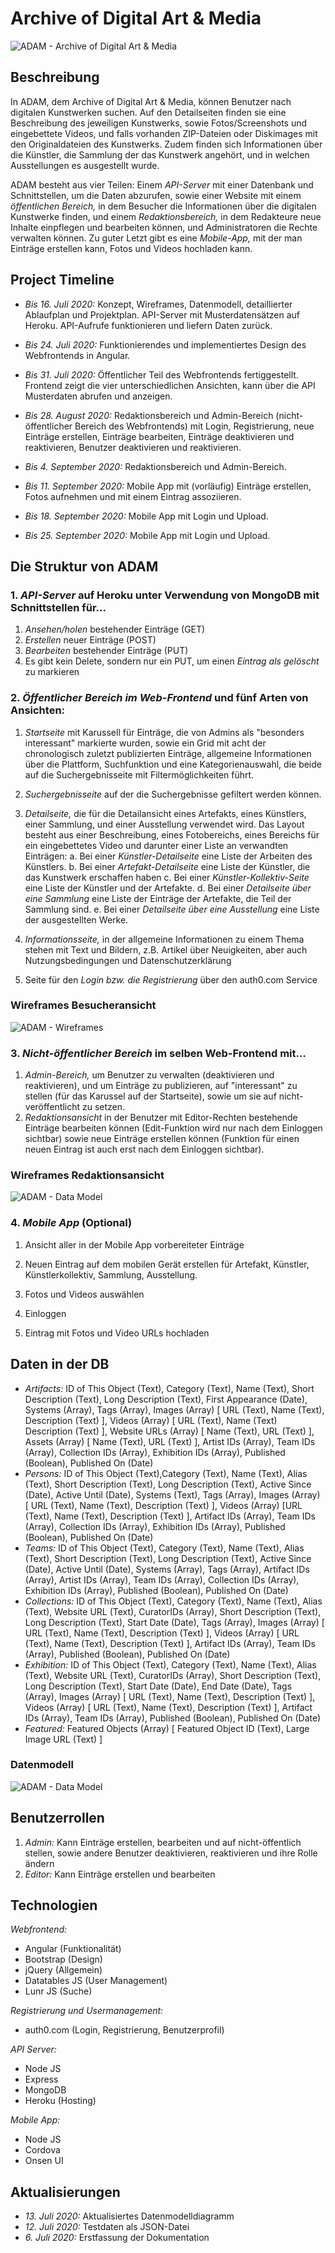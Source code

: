 # Archive of Digital Art & Media

![ADAM - Archive of Digital Art & Media](documentation/assets/adam-logo.png)

## Beschreibung
In ADAM, dem Archive of Digital Art & Media, können Benutzer nach digitalen Kunstwerken suchen. Auf den Detailseiten finden sie eine Beschreibung des jeweiligen Kunstwerks, sowie Fotos/Screenshots und eingebettete Videos, und falls vorhanden ZIP-Dateien oder Diskimages mit den Originaldateien des Kunstwerks. Zudem finden sich Informationen über die Künstler, die Sammlung der das Kunstwerk angehört, und in welchen Ausstellungen es ausgestellt wurde.

ADAM besteht aus vier Teilen: Einem _API-Server_ mit einer Datenbank und Schnittstellen, um die Daten abzurufen, sowie einer Website mit einem _öffentlichen Bereich,_ in dem Besucher die Informationen über die digitalen Kunstwerke finden, und einem _Redaktionsbereich,_ in dem Redakteure neue Inhalte einpflegen und bearbeiten können, und Administratoren die Rechte verwalten können. Zu guter Letzt gibt es eine _Mobile-App,_ mit der man Einträge erstellen kann, Fotos und Videos hochladen kann.

## Project Timeline

- *Bis 16. Juli 2020:* Konzept, Wireframes, Datenmodell, detaillierter Ablaufplan und Projektplan. API-Server mit Musterdatensätzen auf Heroku. API-Aufrufe funktionieren und liefern Daten zurück.

- *Bis 24. Juli 2020:* Funktionierendes und implementiertes Design des Webfrontends in Angular.

- *Bis 31. Juli 2020:* Öffentlicher Teil des Webfrontends fertiggestellt. Frontend zeigt die vier unterschiedlichen Ansichten, kann über die API Musterdaten abrufen und anzeigen.

- *Bis 28. August 2020:* Redaktionsbereich und Admin-Bereich (nicht-öffentlicher Bereich des Webfrontends) mit Login, Registrierung, neue Einträge erstellen, Einträge bearbeiten, Einträge deaktivieren und reaktivieren, Benutzer deaktivieren und reaktivieren.

- *Bis 4. September 2020:* Redaktionsbereich und Admin-Bereich.

- *Bis 11. September 2020:* Mobile App mit (vorläufig) Einträge erstellen, Fotos aufnehmen und mit einem Eintrag assoziieren.

- *Bis 18. September 2020:* Mobile App mit Login und Upload.

- *Bis 25. September 2020:* Mobile App mit Login und Upload.

## Die Struktur von ADAM

### 1. _API-Server_ auf Heroku unter Verwendung von MongoDB mit Schnittstellen für...

1. *Ansehen/holen* bestehender Einträge (GET)
2. *Erstellen* neuer Einträge (POST)
3. *Bearbeiten* bestehender Einträge (PUT)
4. Es gibt kein Delete, sondern nur ein PUT, um einen *Eintrag als gelöscht* zu markieren

### 2. _Öffentlicher Bereich im Web-Frontend_ und fünf Arten von Ansichten:

1. *Startseite* mit Karussell für Einträge, die von Admins als "besonders interessant" markierte wurden, sowie ein Grid mit acht der chronologisch zuletzt publizierten Einträge, allgemeine Informationen über die Plattform, Suchfunktion und eine Kategorienauswahl, die beide auf die Suchergebnisseite mit Filtermöglichkeiten führt.
    
2. *Suchergebnisseite* auf der die Suchergebnisse gefiltert werden können.
  
3. *Detailseite,* die für die Detailansicht eines Artefakts, eines Künstlers, einer Sammlung, und einer Ausstellung verwendet wird. Das Layout besteht aus einer Beschreibung, eines Fotobereichs, eines Bereichs für ein eingebettetes Video und darunter einer Liste an verwandten Einträgen:
    a. Bei einer _Künstler-Detailseite_ eine Liste der Arbeiten des Künstlers.
    b. Bei einer _Artefakt-Detailseite_ eine Liste der Künstler, die das Kunstwerk erschaffen haben
    c. Bei einer _Künstler-Kollektiv-Seite_ eine Liste der Künstler und der Artefakte.
    d. Bei einer _Detailseite über eine Sammlung_ eine Liste der Einträge der Artefakte, die Teil der Sammlung sind.
    e. Bei einer _Detailseite über eine Ausstellung_ eine Liste der ausgestellten Werke.

4. *Informationsseite,* in der allgemeine Informationen zu einem Thema stehen mit Text und Bildern, z.B. Artikel über Neuigkeiten, aber auch Nutzungsbedingungen und Datenschutzerklärung

5. Seite für den *Login bzw. die Registrierung* über den auth0.com Service

### Wireframes Besucheransicht

![ADAM - Wireframes](documentation/assets/adam-wireframes-v0_5.png)

### 3. *Nicht-öffentlicher Bereich* im selben Web-Frontend mit...

1. _Admin-Bereich,_ um Benutzer zu verwalten (deaktivieren und reaktivieren), und um Einträge zu publizieren, auf "interessant" zu stellen (für das Karussel auf der Startseite), sowie um sie auf nicht-veröffentlicht zu setzen.
2. _Redaktionsansicht_ in der Benutzer mit Editor-Rechten bestehende Einträge bearbeiten können (Edit-Funktion wird nur nach dem Einloggen sichtbar) sowie neue Einträge erstellen können (Funktion für einen neuen Eintrag ist auch erst nach dem Einloggen sichtbar).

### Wireframes Redaktionsansicht

![ADAM - Data Model](documentation/assets/create-object.png)

### 4. *Mobile App* (Optional)

1. Ansicht aller in der Mobile App vorbereiteter Einträge
    
2. Neuen Eintrag auf dem mobilen Gerät erstellen für Artefakt, Künstler, Künstlerkollektiv, Sammlung, Ausstellung.
    
3. Fotos und Videos auswählen
    
4. Einloggen
    
5. Eintrag mit Fotos und Video URLs hochladen

## Daten in der DB

- *Artifacts:* ID of This Object (Text), Category (Text), Name (Text), Short Description (Text), Long Description (Text), First Appearance (Date), Systems (Array), Tags (Array), Images (Array) [ URL (Text), Name (Text), Description (Text) ], Videos (Array) [ URL (Text), Name (Text) Description (Text) ], Website URLs  (Array) [ Name (Text), URL (Text) ], Assets (Array) [ Name (Text), URL (Text) ], Artist IDs (Array), Team IDs (Array), Collection IDs (Array), Exhibition IDs (Array), Published (Boolean), Published On (Date)
- *Persons:* ID of This Object (Text),Category (Text), Name (Text), Alias (Text), Short Description (Text), Long Description (Text), Active Since (Date), Active Until (Date), Systems (Text), Tags (Array), Images (Array) [ URL (Text), Name (Text), Description (Text) ], Videos  (Array) [URL (Text), Name (Text), Description (Text) ], Artifact IDs (Array), Team IDs (Array), Collection IDs (Array), Exhibition IDs (Array), Published (Boolean), Published On (Date)
- *Teams:* ID of This Object (Text), Category (Text), Name (Text), Alias (Text), Short Description (Text), Long Description (Text), Active Since (Date), Active Until (Date), Systems (Array), Tags (Array), Artifact IDs (Array), Artist IDs (Array), Team IDs (Array), Collection IDs (Array), Exhibition IDs (Array), Published (Boolean), Published On (Date)
- *Collections:* ID of This Object (Text), Category (Text), Name (Text), Alias (Text), Website URL (Text), CuratorIDs (Array), Short Description (Text), Long Description (Text), Start Date (Date), Tags (Array), Images (Array) [ URL (Text), Name (Text), Description (Text) ], Videos (Array) [ URL (Text), Name (Text), Description (Text) ], Artifact IDs (Array), Team IDs (Array), Published (Boolean), Published On (Date)
- *Exhibition:* ID of This Object (Text), Category (Text), Name (Text), Alias (Text), Website URL (Text), CuratorIDs (Array), Short Description (Text), Long Description (Text), Start Date (Date), End Date (Date), Tags (Array), Images (Array) [ URL (Text), Name (Text), Description (Text) ], Videos (Array) [ URL (Text), Name (Text), Description (Text) ], Artifact IDs (Array), Team IDs (Array), Published (Boolean), Published On (Date)
- *Featured:* Featured Objects (Array) [ Featured Object ID (Text), Large Image URL (Text) ]

### Datenmodell

![ADAM - Data Model](documentation/assets/datamodel.png)

## Benutzerrollen

1. *Admin:* Kann Einträge erstellen, bearbeiten und auf nicht-öffentlich stellen, sowie andere Benutzer deaktivieren, reaktivieren und ihre Rolle ändern
2. *Editor:* Kann Einträge erstellen und bearbeiten

## Technologien

*Webfrontend:*
- Angular (Funktionalität)
- Bootstrap (Design)
- jQuery (Allgemein)
- Datatables JS (User Management)
- Lunr JS (Suche)

*Registrierung und Usermanagement:*
- auth0.com (Login, Registrierung, Benutzerprofil)

*API Server:*
- Node JS
- Express
- MongoDB
- Heroku (Hosting)

*Mobile App:*
- Node JS
- Cordova
- Onsen UI

## Aktualisierungen
- *13. Juli 2020:* Aktualisiertes Datenmodelldiagramm
- *12. Juli 2020:* Testdaten als JSON-Datei
- *6. Juli 2020:* Erstfassung der Dokumentation 